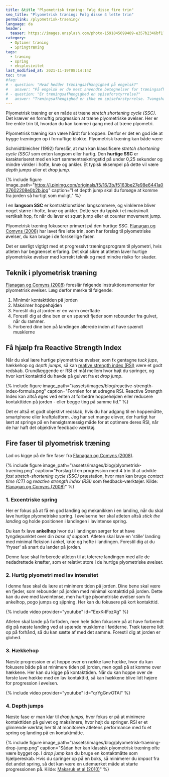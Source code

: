 ```yaml
---
title: &title "Plyometrisk træning: Følg disse fire trin"
seo_title: "Plyometrisk træning: Følg disse 4 lette trin"
permalink: /plyometrisk-traening/
language: da
header:
  teaser: https://images.unsplash.com/photo-1591845699489-e357b2346bf1?ixid=MnwxMjA3fDB8MHxwaG90by1wYWdlfHx8fGVufDB8fHx8&ixlib=rb-1.2.1&auto=format&fit=crop&w=400&q=80
category:
  - Optimer træning
  - Springtræning
tags:
  - træning
  - spring
  - eksplosivitet
last_modified_at: 2021-11-19T08:14:14Z
toc: true
#faq:
# - question: "Hvad hedder træningsafhængighed på engelsk?"
#   answer: "På engelsk er de mest anvendte betegnelser for træningsafhængighed 'exercise #addiction' og 'exercise dependence'."
# - question: "Er træningsafhængighed en spiseforstyrrelse?"
#   answer: "Træningsafhængighed er ikke en spiseforstyrrelse. Tvangshandlingerne er nemlig #ikke centreret omkring spisevaner, men derimod motion og træning. Træningsafhængig og #spiseforstyrrelser følges dog ofte ad."
---
```


Plyometrisk træning er en måde at træne _stretch shortening cycle (SSC)_. Det kræver en fornuftig progression at træne plyometriske øvelser. Her er fire enkle trin til, hvordan du kan komme i gang med at træne plyometri.

Plyometrisk træning kan være hårdt for kroppen. Derfor er det en god ide at bygge træningen op i fornuftige blokke. Plyometrisk træning kan både være 

Schmidtbleicher (1992) foreslår, at man kan klassificere _stretch shortening cycle (SSC)_ som enten langsom eller hurtig. Den **hurtige SSC** er karakteriseret med en kort sammentrækningstid på under 0,25 sekunder og mindre vinkler i hofte, knæ og ankler. Et typisk eksempel på dette vil være _depth jumps_ eller et _drop jump_.

{% include figure image_path="https://i.pinimg.com/originals/f5/16/3b/f5163be27e98e6441a037602208e0b2b.jpg" caption="I et depth jump skal du forsøge at komme fra jorden så hurtigt som muligt." %}

I en **langsom SSC** er kontraktionstiden langsommere, og vinklerne bliver noget større i hofte, knæ og ankler. Dette ser du typisk i et maksimalt vertikalt hop, fx når du laver et squat jump eller et counter movement jump.

Plyometrisk træning fokuserer primært på den hurtige SSC. [Flanagan og Comyns (2008)](https://www.researchgate.net/publication/232212864_The_Use_of_Contact_Time_and_the_Reactive_Strength_Index_to_Optimize_Fast_Stretch-Shortening_Cycle_Training/link/60253c15299bf1cc26bcaabf/download) har lavet fire lette trin, som har forslag til plyometriske øvelser, du kan bruge i de forskellige faser.

Det er særligt vigtigt med et progressivt træningsprogram til plyometri, hvis atleten har begrænset erfaring. Det skal sikre at atleten laver hurtige plyometriske øvelser med korrekt teknik og med mindre risiko for skader.

## Teknik i plyometrisk træning

[Flanagan og Comyns (2008)](https://www.researchgate.net/publication/232212864_The_Use_of_Contact_Time_and_the_Reactive_Strength_Index_to_Optimize_Fast_Stretch-Shortening_Cycle_Training/link/60253c15299bf1cc26bcaabf/download) foreslår følgende instruktionsmomenter for plyometrisk øvelser. Læg derfor mærke til følgende:

1. Minimér kontakttiden på jorden
2. Maksimer hoppehøjden
3. Forestil dig at jorden er en varm overflade
4. Forestil dig at dine ben er en spændt fjeder som rebounder fra gulvet, når du rammer.
5. Forbered dine ben på landingen allerede inden at have spændt musklerne

## Få hjælp fra Reactive Strength Index

Når du skal lære hurtige plyometriske øvelser, som fx gentagne _tuck jups_, hækkehop og _depth jumps_, så kan [reative strength index (RSI)](/reactive-strength-index-rsi/) være et godt redskab. Grundlæggende er RSI et mål mellem hvor højt du springer, og hvor kort kontakttid du havde på gulvet fra et _drop jump_.

{% include figure image_path="/assets/images/blog/reactive-strength-index-formula.png" caption="Formlen for at udregne RSI. Reactive Strength Index kan altså øges ved enten at forbedre hoppehøjden eller reducere kontakttiden på jorden - eller begge ting på samme tid." %}

Det er altså et godt objektivt redskab, hvis du har adgang til en hoppemåtte, smartphone eller kraftplatform. Jeg har set mange elever, der hurtigt har lært at springe på en hensigtsmæssig måde for at optimere deres RSI, når de har haft det objektive feedback-værktøj.

## Fire faser til plyometrisk træning

Lad os kigge på de fire faser fra [Flanagan og Comyns (2008)](https://www.researchgate.net/publication/232212864_The_Use_of_Contact_Time_and_the_Reactive_Strength_Index_to_Optimize_Fast_Stretch-Shortening_Cycle_Training/link/60253c15299bf1cc26bcaabf/download).

{% include figure image_path="/assets/images/blog/plyometrisk-traening.png" caption="Forslag til en progression med 4 trin til at udvikle _fast stretch-shortening cycle (SSC)_ præstation, hvor man kan bruge _contact time (CT)_ og _reactive strength index (RSI)_ som feedback-værktøjer. Kilde: [Flanagan og Comyns (2008)](https://www.researchgate.net/publication/232212864_The_Use_of_Contact_Time_and_the_Reactive_Strength_Index_to_Optimize_Fast_Stretch-Shortening_Cycle_Training/link/60253c15299bf1cc26bcaabf/download)" %}

### 1. Excentriske spring

Her er fokus på at få en god landing og mekanikken i en landing, når du skal lave hurtige plyometriske spring. I øvelserne her skal atleten altså _stick the landing_ og holde positionen i landingen i lavintense spring.

Du kan fx lave **ankelhop** hvor du i landingen sørger for at have tyngdepunktet over din _base of support_. Atleten skal lave en 'stille' landing med minimal fleksion i ankel, knæ og hofte i landingen. Forestil dig at du 'fryser' så snart du lander på jorden.

Denne fase skal forberede atleten til at tolerere landingen med alle de nedadrettede kræfter, som er relativt store i de hurtige plyometriske øvelser.

### 2. Hurtig plyometri med lav intensitet

I denne fase skal du lære at minimere tiden på jorden. Dine bene skal være en fjeder, som rebounder på jorden med minimal kontakttid på jorden. Dette kan du øve med laveintense, men hurtige plyometriske øvelser som fx ankelhop, pogo jumps og sjipning. Her kan du fokusere på kort kontakttid.

{% include video provider="youtube" id="EexK-lFozXg" %}

Atleten skal lande på forfoden, men hele tiden fokusere på at have forberedt dig på næste landing ved at spænde musklerne i fødderne. Træk tæerne lidt op på forhånd, så du kan sætte af med det samme. Forestil dig at jorden er glohed.

### 3. Hækkehop

Næste progression er at hoppe over en række lave hække, hvor du kan fokusere både på at minimere tiden på jorden, men også på at komme over hækkene. Her kan du kigge på kontakttiden. Når du kan hoppe over de første lave hække med en lav kontakttid, så kan hækkene blive lidt højere for progression i øvelsen.

{% include video provider="youtube" id="qrYgGnvOTAI" %}

### 4. Depth jumps

Næste fase er man klar til _drop jumps_, hvor fokus er på at minimere kontakttiden på gulvet og maksimere, hvor højt du springer. RSI er et glimrende værktøj her til at monitorere atletens performance med fx et spring og landing på en kontaktmåtte.

{% include figure image_path="/assets/images/blog/plyometrisk-traening-drop-jump.png" caption="Sådan her kan klassisk plyometrisk træning ofte være bygget op. I _drop jump_ kan du bruge en kontaktmåtte som hjælpereskab. Hvis du springer op på en boks, så minimerer du _impact_ fra det andet spring, så det kan være en udemærket måde at starte progressionen på. Kilde: [Makaruk et al (2010)](http://www.johk.pl/files/004_makaruk_et_al.pdf)" %}
